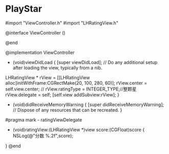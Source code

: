 # PlayStar


#import "ViewController.h"
#import "LHRatingView.h"

@interface ViewController ()<ratingViewDelegate>

@end

@implementation ViewController

- (void)viewDidLoad {
[super viewDidLoad];
// Do any additional setup after loading the view, typically from a nib.

LHRatingView * rView = [[LHRatingView alloc]initWithFrame:CGRectMake(20, 100, 280, 60)];
rView.center = self.view.center;
//    rView.ratingType = INTEGER_TYPE;//整颗星
rView.delegate = self;
[self.view addSubview:rView];
}

- (void)didReceiveMemoryWarning {
[super didReceiveMemoryWarning];
// Dispose of any resources that can be recreated.
}

#pragma mark - ratingViewDelegate
- (void)ratingView:(LHRatingView *)view score:(CGFloat)score
{
NSLog(@"分数  %.2f",score);

}
@end
